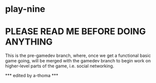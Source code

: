 # play-nine

# PLEASE READ ME BEFORE DOING ANYTHING

This is the pre-gamedev branch, where, once we get a functional basic game going, will be merged with the gamedev branch to begin work on higher-level parts of the game, i.e. social networking.

*** edited by a-thoma ***